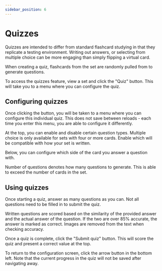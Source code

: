 ```yaml
---
sidebar_position: 6
---
```


# Quizzes

Quizzes are intended to differ from standard flashcard studying in that they replicate a testing environment. Writing out answers, or selecting from multiple choice can be more engaging than simply flipping a virtual card.

When creating a quiz, flashcards from the set are randomly pulled from to generate questions.

To access the quizzes feature, view a set and click the "Quiz" button. This will take you to a menu where you can configure the quiz.

## Configuring quizzes

Once clicking the button, you will be taken to a menu where you can configure this individual quiz. This does not save between reloads - each time you enter this menu, you are able to configure it differently.

At the top, you can enable and disable certain question types. Multiple choice is only available for sets with four or more cards. Enable which will be compatible with how your set is written.

Below, you can configure which side of the card you answer a question with.

Number of questions denotes how many questions to generate. This is able to exceed the number of cards in the set.

## Using quizzes

Once starting a quiz, answer as many questions as you can. Not all questions need to be filled in to submit the quiz.

Written questions are scored based on the similarity of the provided answer and the actual answer of the question. If the two are over 85% accurate, the answer is marked as correct. Images are removed from the text when checking accuracy.

Once a quiz is complete, click the "Submit quiz" button. This will score the quiz and present a correct value at the top.

To return to the configuration screen, click the arrow button in the bottom left. Note that the current progress in the quiz will not be saved after navigating away.
